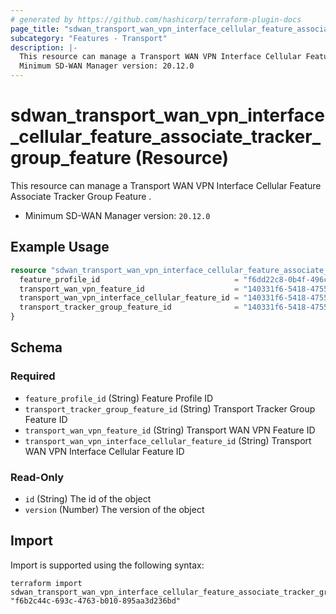 ```yaml
---
# generated by https://github.com/hashicorp/terraform-plugin-docs
page_title: "sdwan_transport_wan_vpn_interface_cellular_feature_associate_tracker_group_feature Resource - terraform-provider-sdwan"
subcategory: "Features - Transport"
description: |-
  This resource can manage a Transport WAN VPN Interface Cellular Feature Associate Tracker Group Feature .
  Minimum SD-WAN Manager version: 20.12.0
---
```


# sdwan_transport_wan_vpn_interface_cellular_feature_associate_tracker_group_feature (Resource)

This resource can manage a Transport WAN VPN Interface Cellular Feature Associate Tracker Group Feature .
  - Minimum SD-WAN Manager version: `20.12.0`

## Example Usage

```terraform
resource "sdwan_transport_wan_vpn_interface_cellular_feature_associate_tracker_group_feature" "example" {
  feature_profile_id                              = "f6dd22c8-0b4f-496c-9a0b-6813d1f8b8ac"
  transport_wan_vpn_feature_id                    = "140331f6-5418-4755-a059-13c77eb96037"
  transport_wan_vpn_interface_cellular_feature_id = "140331f6-5418-4755-a059-13c77eb96037"
  transport_tracker_group_feature_id              = "140331f6-5418-4755-a059-13c77eb96037"
}
```

<!-- schema generated by tfplugindocs -->
## Schema

### Required

- `feature_profile_id` (String) Feature Profile ID
- `transport_tracker_group_feature_id` (String) Transport Tracker Group Feature ID
- `transport_wan_vpn_feature_id` (String) Transport WAN VPN Feature ID
- `transport_wan_vpn_interface_cellular_feature_id` (String) Transport WAN VPN Interface Cellular Feature ID

### Read-Only

- `id` (String) The id of the object
- `version` (Number) The version of the object

## Import

Import is supported using the following syntax:

```shell
terraform import sdwan_transport_wan_vpn_interface_cellular_feature_associate_tracker_group_feature.example "f6b2c44c-693c-4763-b010-895aa3d236bd"
```
